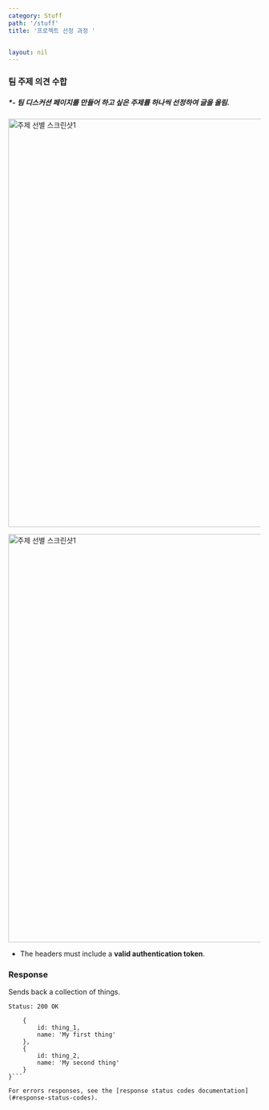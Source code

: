 ```yaml
---
category: Stuff
path: '/stuff'
title: '프로젝트 선정 과정 '


layout: nil
---
```


### 팀 주제 의견 수합

##### *- 팀 디스커션 페이지를 만들어 하고 싶은 주제를 하나씩 선정하여 글을 올림.

<img width="814" alt="주제 선별 스크린샷1" src="https://github.com/19-2-SKKU-OSS/2019-2-OSS-L9/blob/gh-pages/images/%EC%BA%A1%EC%B2%98.PNG?raw=true"> <br>

<img width="814" alt="주제 선별 스크린샷1" src="https://github.com/19-2-SKKU-OSS/2019-2-OSS-L9/blob/gh-pages/images/%EC%BA%A1%EC%B2%982.PNG?raw=true"> <br>

* The headers must include a **valid authentication token**.

### Response

Sends back a collection of things.

```Status: 200 OK```
```{
    {
        id: thing_1,
        name: 'My first thing'
    },
    {
        id: thing_2,
        name: 'My second thing'
    }
}```

For errors responses, see the [response status codes documentation](#response-status-codes).
